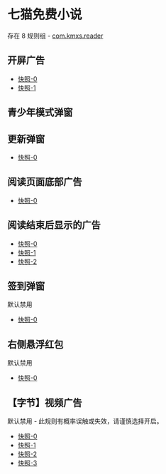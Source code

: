 # 七猫免费小说

存在 8 规则组 - [com.kmxs.reader](/src/apps/com.kmxs.reader.ts)

## 开屏广告

- [快照-0](https://i.gkd.li/import/12640282)
- [快照-1](https://i.gkd.li/import/13362271)

## 青少年模式弹窗

## 更新弹窗

- [快照-0](https://i.gkd.li/import/12641338)

## 阅读页面底部广告

- [快照-0](https://i.gkd.li/import/12640296)

## 阅读结束后显示的广告

- [快照-0](https://i.gkd.li/import/12640303)
- [快照-1](https://i.gkd.li/import/13362269)
- [快照-2](https://i.gkd.li/import/13362272)

## 签到弹窗

默认禁用

- [快照-0](https://i.gkd.li/import/12640320)

## 右侧悬浮红包

默认禁用

- [快照-0](https://i.gkd.li/import/12640287)

## 【字节】视频广告

默认禁用 - 此规则有概率误触或失效，请谨慎选择开启。

- [快照-0](https://i.gkd.li/import/13459157)
- [快照-1](https://i.gkd.li/import/13459172)
- [快照-2](https://i.gkd.li/import/13459174)
- [快照-3](https://i.gkd.li/import/13459182)
